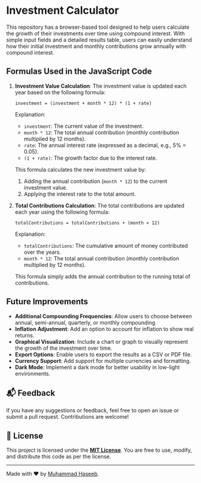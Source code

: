 # Investment Calculator

This repository has a browser-based tool designed to help users calculate the growth of their investments over time using compound interest. With simple input fields and a detailed results table, users can easily understand how their initial investment and monthly contributions grow annually with compound interest.

## Formulas Used in the JavaScript Code

1. **Investment Value Calculation**: The investment value is updated each year based on the following formula:

   `investment = (investment + month * 12) * (1 + rate)`

   Explanation:
   - `investment`: The current value of the investment.
   - `month * 12`: The total annual contribution (monthly contribution multiplied by 12 months).
   - `rate`: The annual interest rate (expressed as a decimal, e.g., 5% = 0.05).
   - `(1 + rate)`: The growth factor due to the interest rate.

   This formula calculates the new investment value by:
   1. Adding the annual contribution (`month * 12`) to the current investment value.
   2. Applying the interest rate to the total amount.

2. **Total Contributions Calculation**: The total contributions are updated each year using the following formula:

   `totalContributions = totalContributions + (month × 12)`

   Explanation:
   - `totalContributions`: The cumulative amount of money contributed over the years.
   - `month * 12`: The total annual contribution (monthly contribution multiplied by 12 months).

   This formula simply adds the annual contribution to the running total of contributions.

## Future Improvements

- **Additional Compounding Frequencies**: Allow users to choose between annual, semi-annual, quarterly, or monthly compounding.
- **Inflation Adjustment**: Add an option to account for inflation to show real returns.
- **Graphical Visualization**: Include a chart or graph to visually represent the growth of the investment over time.
- **Export Options**: Enable users to export the results as a CSV or PDF file.
- **Currency Support**: Add support for multiple currencies and formatting.
- **Dark Mode**: Implement a dark mode for better usability in low-light environments.

## 📬 Feedback

If you have any suggestions or feedback, feel free to open an issue or submit a pull request. Contributions are welcome!

## 📄 License

This project is licensed under the **[MIT License](LICENSE)**. You are free to use, modify, and distribute this code as per the license.

---

Made with ❤️ by [Muhammad Haseeb](https://github.com/mhaseebaslam).
